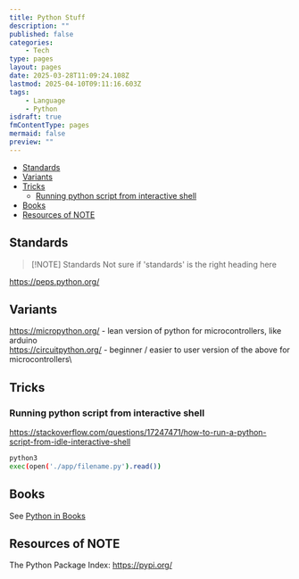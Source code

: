 ```yaml
---
title: Python Stuff
description: ""
published: false
categories:
    - Tech
type: pages
layout: pages
date: 2025-03-28T11:09:24.108Z
lastmod: 2025-04-10T09:11:16.603Z
tags:
    - Language
    - Python
isdraft: true
fmContentType: pages
mermaid: false
preview: ""
---
```


<!--- cSpell:disable --->
* [Standards](#standards)
* [Variants](#variants)
* [Tricks](#tricks)
  * [Running python script from interactive shell](#running-python-script-from-interactive-shell)
* [Books](#books)
* [Resources of NOTE](#resources-of-note)
<!--- cSpell:enable --->

## Standards

> [!NOTE] Standards
> Not sure if 'standards' is the right heading here

<https://peps.python.org/>

## Variants

<https://micropython.org/> - lean version of python for microcontrollers, like arduino\
<https://circuitpython.org/> - beginner / easier to user version of the above for microcontrollers\

## Tricks

### Running python script from interactive shell

<https://stackoverflow.com/questions/17247471/how-to-run-a-python-script-from-idle-interactive-shell>

```bash
python3
exec(open('./app/filename.py').read())
```

## Books

See [Python in Books](books.md#python)

## Resources of NOTE

The Python Package Index: <https://pypi.org/>
